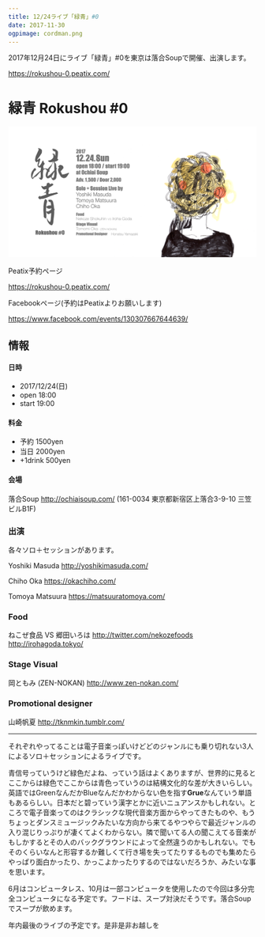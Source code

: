 ```yaml
---
title: 12/24ライブ「緑青」#0
date: 2017-11-30
ogpimage: cordman.png
---
```


2017年12月24日にライブ「緑青」#0を東京は落合Soupで開催、出演します。

<https://rokushou-0.peatix.com/>

<!--more-->

# 緑青 Rokushou #0

![rokushou0](cordman.png)

Peatix予約ページ

https://rokushou-0.peatix.com/

Facebookページ(予約はPeatixよりお願いします)

<https://www.facebook.com/events/130307667644639/>

## 情報

#### 日時

- 2017/12/24(日)
- open 18:00
- start 19:00

#### 料金

- 予約 1500yen
- 当日 2000yen
- +1drink 500yen

#### 会場

落合Soup <http://ochiaisoup.com/> (161-0034 東京都新宿区上落合3-9-10 三笠ビルB1F)

### 出演

各々ソロ＋セッションがあります。

Yoshiki Masuda <http://yoshikimasuda.com/>

Chiho Oka <https://okachiho.com/>

Tomoya Matsuura <https://matsuuratomoya.com/>

### Food

ねこぜ食品 VS 郷田いろは <http://twitter.com/nekozefoods> <http://irohagoda.tokyo/>

### Stage Visual

岡ともみ (ZEN-NOKAN) <http://www.zen-nokan.com/>

### Promotional designer

山崎帆夏 <http://tknmkin.tumblr.com/>

---

それぞれやってることは電子音楽っぽいけどどのジャンルにも乗り切れない3人によるソロ＋セッションによるライブです。

青信号っていうけど緑色だよね、っていう話はよくありますが、世界的に見るとここからは緑色でここからは青色っていうのは結構文化的な差が大きいらしい。英語ではGreenなんだかBlueなんだかわからない色を指す**Grue**なんていう単語もあるらしい。日本だと碧っていう漢字とかに近いニュアンスかもしれない。ところで電子音楽ってのはクラシックな現代音楽方面からやってきたものや、もうちょっとダンスミュージックみたいな方向から来てるやつやらで最近ジャンルの入り混じりっぷりが凄くてよくわからない。隣で聞いてる人の聞こえてる音楽がもしかするとその人のバックグラウンドによって全然違うのかもしれない。でもそのくらいなんと形容するか難しくて行き場を失ってたりするものでも集めたらやっぱり面白かったり、かっこよかったりするのではないだろうか、みたいな事を思います。



6月はコンピュータレス、10月は一部コンピュータを使用したので今回は多分完全コンピュータになる予定です。フードは、スープ対決だそうです。落合Soupでスープが飲めます。

年内最後のライブの予定です。是非是非お越しを
